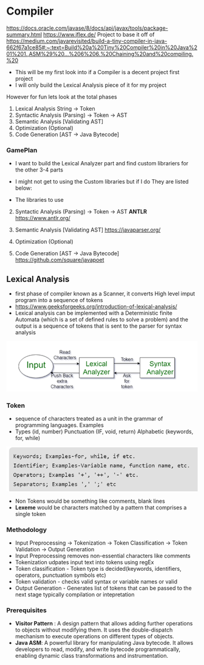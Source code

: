 # Compiler
<https://docs.oracle.com/javase/8/docs/api/javax/tools/package-summary.html>
<https://www.jflex.de/>
Project to base it off of
<https://medium.com/javarevisited/build-a-tiny-compiler-in-java-662f67a1ce85#:~:text=Build%20a%20Tiny%20Compiler%20in%20Java%201%201.,ASM%29%20...%206%206.%20Chaining%20and%20compiling.%20>

- This will be my first look into if a Compiler is a decent project first project
- I will only build the Lexical Analysis piece of it for my project

However for fun lets look at the total phases
1) Lexical Analysis String -> Token
2) Syntactic Analysis (Parsing) -> Token -> AST
3) Semantic Analysis [Validating AST]
4) Optimization (Optional)
5) Code Generation [AST -> Java Bytecode]

### GamePlan
- I want to build the Lexical Analyzer part and find custom librariers for the other 3-4 parts
- I might not get to using the Custom libraries but if I do  They are listed below:

- The libraries to use
2) Syntactic Analysis (Parsing) -> Token -> AST **ANTLR**
<https://www.antlr.org/>

3) Semantic Analysis [Validating AST]
<https://javaparser.org/>

4) Optimization (Optional)
5) Code Generation [AST -> Java Bytecode]
<https://github.com/square/javapoet>

## Lexical Analysis
- first phase of compiler known as  a Scanner, it converts High level imput program into a sequence of tokens
- <https://www.geeksforgeeks.org/introduction-of-lexical-analysis/>
- Lexical analysis can be implemented with a Deterministic finite Automata (which is a set of defined rules to solve a problem) and the output is a sequence of tokens that is sent to the parser for syntax analysis

![alt text](image.png)

### Token
- sequence of characters treated as a unit in the grammar of programming languages. Examples
- Types (id, number) Punctuation (IF, void, return) Alphabetic (keywords, for, while)

![alt text](image-1.png)

- Non Tokens would be something like comments, blank lines
- **Lexeme** would be characters matched by a pattern that comprises a single token

### Methodology
- Input Preprocessing -> Tokenization -> Token Classification -> Token Validation -> Output Generation
- Input Preprocessing removes non-essential characters like comments
- Tokenization udpates input text into tokens using regEx
- Token classification - Token type is decided(keywords, identifiers, operators, punctuation symbols etc)
- Token validation - checks valid syntax or variable names or valid
- Output Generation - Generates list of tokens that can be passed to the next stage typically compilation or intepretation

### Prerequisites
- **Visitor Pattern** : A design pattern that allows adding further operations to objects without modifying them. It uses the double-dispatch mechanism to execute operations on different types of objects.
- **Java ASM**: A powerful library for manipulating Java bytecode. It allows developers to read, modify, and write bytecode programmatically, enabling dynamic class transformations and instrumentation.
